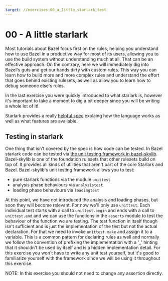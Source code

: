 ```yaml
---
target: //exercises:00_a_little_starlark_test
---
```

# 00 - A little starlark

Most tutorials about Bazel focus first on the rules, helping you understand how to use Bazel in a productive way for most of its users, allowing you to use the build system without understanding much at all. That can be an effective approach. On the contrary, here we will immediately dig into Bazel's guts and get our hands dirty with custom rules. This way you can learn how to build more and more complex rules and understand the effort that goes behind existing rulesets, as well as allow you to learn how to debug someone else's rules.

In the last exercise you were quickly introduced to what starlark is, however it's important to take a moment to dig a bit deeper since you will be writing a whole lot of it!

Starlark provides a really [helpful spec](https://github.com/bazelbuild/starlark/blob/master/spec.md) explaing how the language works as well as what features are available.

## Testing in starlark

One thing that isn't covered by the spec is how code can be tested. In Bazel starlark code can be tested via [the unit testing framework in bazel-skylib](https://github.com/bazelbuild/bazel-skylib/blob/main/docs/unittest_doc.md). Bazel-skylib is one of the foundation rulesets that other rulesets build on top of. It provides all kinds of utilities that aren't part of the core Starlark and Bazel. Bazel-skylib's unit testing framework allows you to test:
- pure starlark functions via the module `unittest`
- analysis phase behaviours via `analysistest`
- loading phase behaviours via `loadingtest`

At this point, we have not introduced the analysis and loading phases, but soon they will become relevant. For now we'll only use `unittest`. Each individual test starts with a call to `unittest.begin` and ends with a call to `unittest.end` and we can use the functions in the `asserts` module to test the behaviour of the function we are testing. The test function in itself though isn't sufficient and is just the implementation of the test but not the actual declaration. For that we need to invoke `unittest.make` and assign it to a variable. This is a common pattern for declaring rules as well and normally we follow the convention of prefixing the implementation with a '_' hinting that it shouldn't be used by itself and is a hidden implementation detail. For this exercise you won't have to write any unit test yourself, but it's good to familiarize yourself with the framework since we will be using it throughout this exercise.

NOTE: In this exercise you should not need to change any assertion directly.